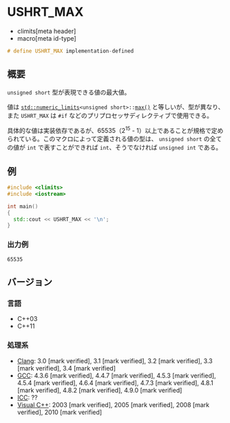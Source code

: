 # USHRT_MAX
* climits[meta header]
* macro[meta id-type]

```cpp
# define USHRT_MAX implementation-defined
```

## 概要
`unsigned short` 型が表現できる値の最大値。

値は [`std::numeric_limits`](/reference/limits/numeric_limits.md)`<unsigned short>::`[`max()`](/reference/limits/numeric_limits/max.md) と等しいが、型が異なり、また `USHRT_MAX` は `#if` などのプリプロセッサディレクティブで使用できる。

具体的な値は実装依存であるが、65535（2<sup>15</sup> - 1）以上であることが規格で定められている。このマクロによって定義される値の型は、 `unsigned short` の全ての値が `int` で表すことができれば `int`、そうでなければ `unsigned int` である。


## 例
```cpp example
#include <climits>
#include <iostream>

int main()
{
  std::cout << USHRT_MAX << '\n';
}
```


### 出力例
```
65535
```

## バージョン
### 言語
- C++03
- C++11


### 処理系
- [Clang](/implementation.md#clang): 3.0 [mark verified], 3.1 [mark verified], 3.2 [mark verified], 3.3 [mark verified], 3.4 [mark verified]
- [GCC](/implementation.md#gcc): 4.3.6 [mark verified], 4.4.7 [mark verified], 4.5.3 [mark verified], 4.5.4 [mark verified], 4.6.4 [mark verified], 4.7.3 [mark verified], 4.8.1 [mark verified], 4.8.2 [mark verified], 4.9.0 [mark verified]
- [ICC](/implementation.md#icc): ??
- [Visual C++](/implementation.md#visual_cpp): 2003 [mark verified], 2005 [mark verified], 2008 [mark verified], 2010 [mark verified]
